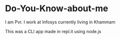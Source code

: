 # Do-You-Know-about-me
 

I am Pvr. I work at Infosys currently living in Khammam

This was a CLI app made in repl.it using node.js
